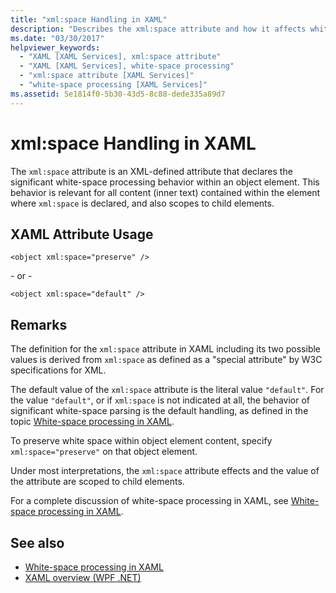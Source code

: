 ```yaml
---
title: "xml:space Handling in XAML"
description: "Describes the xml:space attribute and how it affects white-space processing behavior within an object element."
ms.date: "03/30/2017"
helpviewer_keywords: 
  - "XAML [XAML Services], xml:space attribute"
  - "XAML [XAML Services], white-space processing"
  - "xml:space attribute [XAML Services]"
  - "white-space processing [XAML Services]"
ms.assetid: 5e1814f0-5b30-43d5-8c88-dede335a89d7
---
```

# xml:space Handling in XAML

The `xml:space` attribute is an XML-defined attribute that declares the significant white-space processing behavior within an object element. This behavior is relevant for all content (inner text) contained within the element where `xml:space` is declared, and also scopes to child elements.

## XAML Attribute Usage

```xaml
<object xml:space="preserve" />
```

 \- or -

```xaml
<object xml:space="default" />
```

## Remarks

The definition for the `xml:space` attribute in XAML including its two possible values is derived from `xml:space` as defined as a "special attribute" by W3C specifications for XML.

The default value of the `xml:space` attribute is the literal value `"default"`. For the value `"default"`, or if `xml:space` is not indicated at all, the behavior of significant white-space parsing is the default handling, as defined in the topic [White-space processing in XAML](white-space-processing.md).

To preserve white space within object element content, specify `xml:space="preserve"` on that object element.

Under most interpretations, the `xml:space` attribute effects and the value of the attribute are scoped to child elements.

For a complete discussion of white-space processing in XAML, see [White-space processing in XAML](white-space-processing.md).

## See also

- [White-space processing in XAML](white-space-processing.md)
- [XAML overview (WPF .NET)](../wpf/xaml/index.md)
